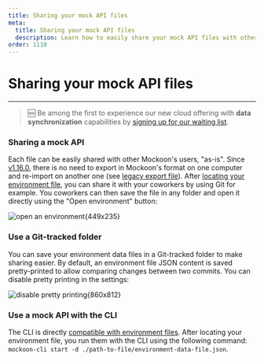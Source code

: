 ```yaml
---
title: Sharing your mock API files
meta:
  title: Sharing your mock API files
  description: Learn how to easily share your mock API files with other mockoon users, or use them with the CLI, and setup a git repository
order: 1110
---
```


# Sharing your mock API files

---

> 🆕 Be among the first to experience our new cloud offering with **data synchronization** capabilities by [signing up for our waiting list](/pro/).

### Sharing a mock API

Each file can be easily shared with other Mockoon's users, "as-is". Since [v1.16.0](https://github.com/mockoon/mockoon/releases/tag/v1.16.0), there is no need to export in Mockoon's format on one computer and re-import on another one (see [legacy export file](docs:mockoon-data-files/import-export-mockoon-format)).
After [locating your environment file](docs:mockoon-data-files/data-storage-location#locating-the-files), you can share it with your coworkers by using Git for example. You coworkers can then save the file in any folder and open it directly using the "Open environment" button:

![open an environment{449x235}](docs-img:open-environment.png)

### Use a Git-tracked folder

You can save your environment data files in a Git-tracked folder to make sharing easier. By default, an environment file JSON content is saved pretty-printed to allow comparing changes between two commits.
You can disable pretty printing in the settings:

![disable pretty printing{860x812}](docs-img:storage-pretty-printing.png)

### Use a mock API with the CLI

The CLI is directly [compatible with environment files](https://github.com/mockoon/cli#use-your-mocks-in-the-cli). After locating your environment file, you run them with the CLI using the following command: `mockoon-cli start -d ./path-to-file/environment-data-file.json`.
